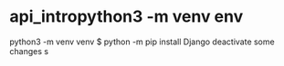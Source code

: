 # api_intropython3 -m venv env
python3 -m venv venv
$ python -m pip install Django
deactivate 
some changes 
s